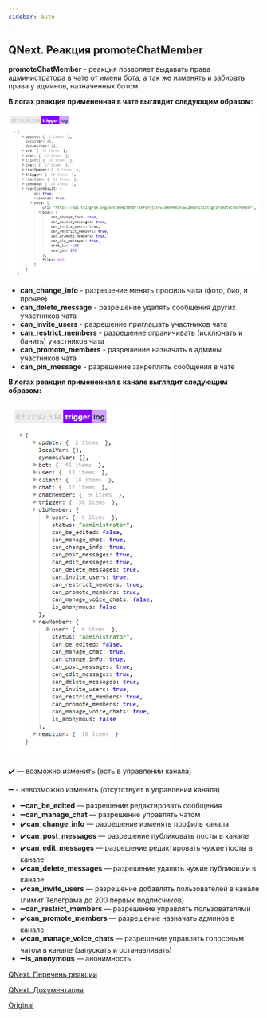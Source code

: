 ```yaml
---
sidebar: auto
---
```


## QNext. Реакция promoteChatMember

**promoteChatMember** - реакция позволяет выдавать права администратора в чате от имени бота, а так же изменять и забирать права у админов, назначенных ботом.

**В логах реакция примененная в чате выглядит следующим образом:**

![](./1.png)
* **can_change_info** - разрешение менять профиль чата (фото, био, и прочее)
* **can_delete_message** - разрешение удалять сообщения других участников чата
* **can_invite_users** - разрешение приглашать участников чата
* **can_restrict_members** - разрешение ограничивать (исключать и банить) участников чата
* **can_promote_members** - разрешение назначать в админы участников чата
* **can_pin_message** - разрешение закреплять сообщения в чате



**В логах реакция примененная в канале выглядит следующим образом:**

![](./2.png)

✔️ — возможно изменить (есть в управлении канала)

➖ - невозможно изменить (отсутствует в управлении канала)
* ➖**can_be_edited** — разрешение редактировать сообщения
* ➖**can_manage_chat** — разрешение управлять чатом
* ✔️**can_change_info** — разрешение изменять профиль канала 
* ✔️**can_post_messages** — разрешение публиковать посты в канале 
* ✔️**can_edit_messages** — разрешение редактировать чужие посты в канале 
* ✔️**can_delete_messages** — разрешение удалять чужие публикации в канале
* ✔️**can_invite_users** — разрешение добавлять пользователей в канале (лимит Телеграма до 200 первых подписчиков) 
* ➖**can_restrict_members** — разрешение управлять пользователями
* ✔️**can_promote_members** — разрешение назначать админов в канале
* ✔️**can_manage_voice_chats** — разрешение управлять голосовым чатом в канале (запускать и останавливать)
* ➖**is_anonymous** — анонимность



[QNext. Перечень реакции](/docs-test/ph/reactions)

[QNext. Документация](/docs-test/ph)



[Original](https://telegra.ph/QNext-admin-reaction-promoteChatMember-04-26)